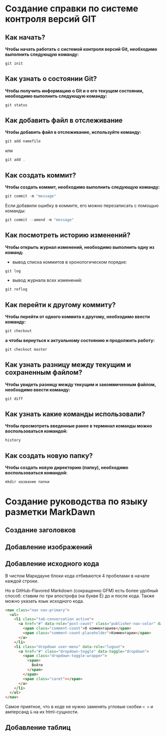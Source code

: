 # Создание справки по системе контроля версий GIT 

## Как начать? 
**Чтобы начать работать с системой контроля версий Git, необходимо выполнить следующую команду:** 

```cs
git init
``` 

## Как узнать о состоянии Git? 

**Чтобы получить информацию о Git и о его текущем состоянии, необходимо выполнить следующую команду:** 

```cs
git status
```

## Как добавить файл в отслеживание 

**Чтобы добавить файл в отслеживание, используйте команду:** 

```cs
git add namefile
```
или 

```cs
git add .
``` 

## Как создать коммит? 

**Чтобы создать коммит, необходимо выполнить следующую команду:** 

```cs
git commit -m "message"
``` 

Если добавили ошибку в коммите, его можно перезаписать с помощью команды: 

```cs
git commit --amend -m "message"
```

## Как посмотреть историю изменений? 

**Чтобы открыть журнал изменений, необходимо выполнить одну из команд:** 
* вывод списка коммитов в хронологическом порядке: 
```cs 
git log
``` 
* вывод журнала всех изменений: 
```cs 
git reflog 
``` 

## Как перейти к другому коммиту? 

**Чтобы перейти от одного коммита к другому, необходимо ввести команду:** 

```cs 
git checkout 
``` 

**а чтобы вернуться к актуальному состоянию и продолжить работу:** 

```cs 
git checkout master
```
## Как узнать разницу между текущим и сохраненным файлом? 

**Чтобы увидеть разницу между текущим и закоммиченным файлом, необходимо ввести команду:** 

```cs
git diff
``` 

## Как узнать какие команды использовали? 

**Чтобы просмотреть введенные ранее в терминал команды можно воспользоваться командой:** 

```cs
history
```

## Как создать новую папку?

**Чтобы создать новую директорию (папку), необходимо воспользоваться командой:** 

```cs
mkdir название папки
```

# Создание руководства по языку разметки MarkDawn 


## Создание заголовков 




## Добавление изображений 




## Добавление исходного кода 

В чистом Маркдауне блоки кода отбиваются 4 пробелами в начале каждой строки.

Но в GitHub-Flavored Markdown (сокращенно GFM) есть более удобный способ: ставим по три апострофа (на букве Ё) до и после кода. Также можно указать язык исходного кода.

```html
<nav class="nav nav-primary">
  <ul>
    <li class="tab-conversation active">
      <a href="#" data-role="post-count" class="publisher-nav-color" data-nav="conversation">
        <span class="comment-count">0 комментариев</span>
        <span class="comment-count-placeholder">Комментарии</span>
      </a>
    </li>
    <li class="dropdown user-menu" data-role="logout">
      <a href="#" class="dropdown-toggle" data-toggle="dropdown">
        <span class="dropdown-toggle-wrapper">
          <span>
            Войти
          </span>
        </span>
        <span class="caret"></span>
      </a>
    </li>
  </ul>
</nav>
```

Самое приятное, что в коде не нужно заменять угловые скобки `< >` и амперсанд `&` на их html-сущности.


## Добавление таблиц 




